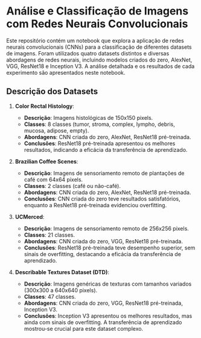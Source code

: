 # Análise e Classificação de Imagens com Redes Neurais Convolucionais

Este repositório contém um notebook que explora a aplicação de redes neurais convolucionais (CNNs) para a classificação de diferentes datasets de imagens. Foram utilizados quatro datasets distintos e diversas abordagens de redes neurais, incluindo modelos criados do zero, AlexNet, VGG, ResNet18 e Inception V3. A análise detalhada e os resultados de cada experimento são apresentados neste notebook.

## Descrição dos Datasets

1. **Color Rectal Histology**:
   - **Descrição**: Imagens histológicas de 150x150 pixels.
   - **Classes**: 8 classes (tumor, stroma, complex, lympho, debris, mucosa, adipose, empty).
   - **Abordagens**: CNN criada do zero, AlexNet, ResNet18 pré-treinada.
   - **Conclusões**: ResNet18 pré-treinada apresentou os melhores resultados, indicando a eficácia da transferência de aprendizado.

2. **Brazilian Coffee Scenes**:
   - **Descrição**: Imagens de sensoriamento remoto de plantações de café com 64x64 pixels.
   - **Classes**: 2 classes (café ou não-café).
   - **Abordagens**: CNN criada do zero, AlexNet, ResNet18 pré-treinada.
   - **Conclusões**: CNN criada do zero teve resultados satisfatórios, enquanto a ResNet18 pré-treinada evidenciou overfitting.

3. **UCMerced**:
   - **Descrição**: Imagens de sensoriamento remoto de 256x256 pixels.
   - **Classes**: 21 classes.
   - **Abordagens**: CNN criada do zero, VGG, ResNet18 pré-treinada.
   - **Conclusões**: ResNet18 pré-treinada teve desempenho superior, sem sinais de overfitting, destacando a eficácia da transferência de aprendizado.

4. **Describable Textures Dataset (DTD)**:
   - **Descrição**: Imagens genéricas de texturas com tamanhos variados (300x300 a 640x640 pixels).
   - **Classes**: 47 classes.
   - **Abordagens**: CNN criada do zero, VGG, ResNet18 pré-treinada, Inception V3.
   - **Conclusões**: Inception V3 apresentou os melhores resultados, mas ainda com sinais de overfitting. A transferência de aprendizado mostrou-se crucial para este dataset complexo.
